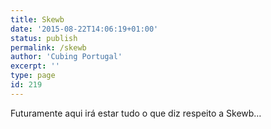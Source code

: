 ```yaml
---
title: Skewb
date: '2015-08-22T14:06:19+01:00'
status: publish
permalink: /skewb
author: 'Cubing Portugal'
excerpt: ''
type: page
id: 219
---
```

Futuramente aqui irá estar tudo o que diz respeito a Skewb…